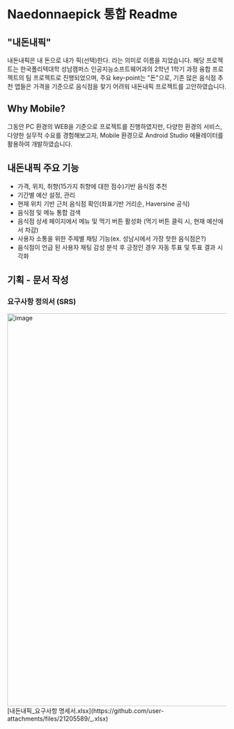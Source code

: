# Naedonnaepick 통합 Readme

## "내돈내픽"
내돈내픽은 내 돈으로 내가 픽(선택)한다. 라는 의미로 이름을 지었습니다.
해당 프로젝트는 한국폴리텍대학 성남캠퍼스 인공지능소프트웨어과의 2학년 1학기 과정 융합 프로젝트의 팀 프로젝트로 진행되었으며,
주요 key-point는 "돈"으로, 기존 많은 음식점 추천 앱들은 가격을 기준으로 음식점을 찾기 어려워 내돈내픽 프로젝트를 고안하였습니다.

## Why Mobile?
그동안 PC 환경의 WEB을 기준으로 프로젝트를 진행하였지만,
다양한 환경의 서비스, 다양한 실무적 수요를 경험해보고자, Mobile 환경으로 Android Studio 에뮬레이터를 활용하여 개발하였습니다.

## 내돈내픽 주요 기능
- 가격, 위치, 취향(15가지 취향에 대한 점수)기반 음식점 추천
- 기간별 예산 설정, 관리
- 현재 위치 기반 근처 음식점 확인(좌표기반 거리순, Haversine 공식)
- 음식점 및 메뉴 통합 검색
- 음식점 상세 페이지에서 메뉴 및 먹기 버튼 활성화 (먹기 버튼 클릭 시, 현재 예산에서 차감)
- 사용자 소통을 위한 주제별 채팅 기능(ex. 성남시에서 가장 핫한 음식점은?)
- 음식점이 언급 된 사용자 채팅 감성 분석 후 긍정인 경우 자동 투표 및 투표 결과 시각화

## 기획 - 문서 작성

### 요구사항 정의서 (SRS)
<img width="1825" height="901" alt="image" src="https://github.com/user-attachments/assets/962b781a-e8ed-421f-968e-f7ce75cc86ce" />
[내돈내픽_요구사항 명세서.xlsx](https://github.com/user-attachments/files/21205589/_.xlsx)
